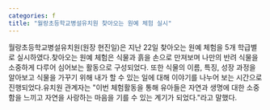 ```yaml
---
categories: f
title: "월랑초등학교병설유치원 찾아오는 원예 체험 실시"
---
```

월랑초등학교병설유치원(원장 현진일)은 지난 22일 찾아오는 원예 체험을 5개 학급별로 실시하였다.찾아오는 원예 체험은 식물과 흙을 손으로 만져보며 나만의 반려 식물을 소중하게 다루어 심어보는 활동으로 구성되었다. 또한 식물의 이름, 특징, 성장 과정을 알아보고 식물을 가꾸기 위해 내가 할 수 있는 일에 대해 이야기를 나누어 보는 시간으로 진행되었다.유치원 관계자는 "이번 체험활동을 통해 유아들은 자연과 생명에 대한 소중함을 느끼고 자연을 사랑하는 마음을 기를 수 있는 계기가 되었다."라고 말했다.